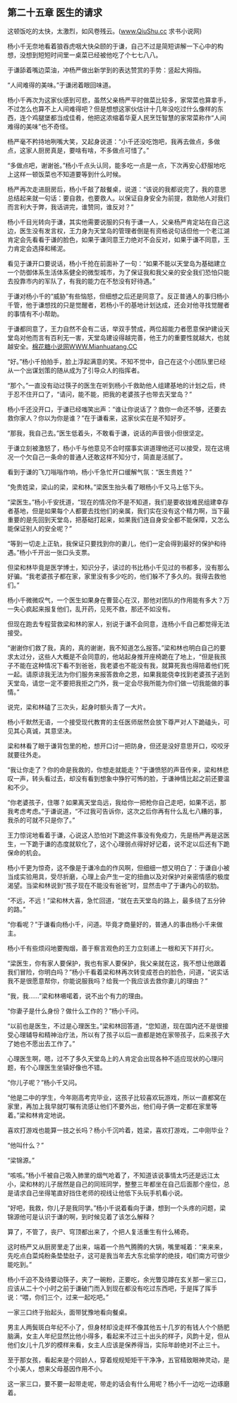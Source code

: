 ## 第二十五章 医生的请求
这顿饭吃的太快，太激烈，如风卷残云。(www.QiuShu.cc 求书小说网)

杨小千无奈地看着狼吞虎咽大快朵颐的于谦，自己不过是简短讲解一下心中的构想，没想到短短时间里一桌菜已经被他吃了个七七八八。

于谦舔着嘴边菜油，冲杨严做出新学到的表达赞赏的手势：竖起大拇指。

“人间难得的美味。”于谦闭着眼回味道。

杨小千再次为这家伙感到可悲，虽然父亲杨严平时做菜比较多，家常菜也算拿手，不过怎么也算不上人间难得吧？但是想想这家伙估计十几年没吃过什么像样的东西，连个鸡腿堡都当成佳肴，他把这浓缩着华夏人民烹饪智慧的家常菜称作“人间难得的美味”也不奇怪。

杨严毫不矜持地咧嘴大笑，又起身说道：“小千还没吃饱吧，我再去做点，多做点，这家人厨房真是，要啥有啥，不多做点可惜了。”

“多做点吧，谢谢爸。”杨小千点头认同，能多吃一点是一点，下次再安心舒服地吃上这样一顿饭菜也不知道要等到什么时候。

杨严再次走进厨房后，杨小千敲了敲餐桌，说道：“该说的我都说完了，我的意思总结起来就一句话：要自救，也要救人。以保证自身安全为前提，救助他人对我们而言利大于弊，我话讲完，谁赞同，谁反对？”

杨小千目光转向于谦，其实他需要说服的只有于谦一人，父亲杨严肯定站在自己这边，医生没有发言权，王力身为天堂岛的管理者倒是有资格说句话但他一个老江湖肯定会先看看于谦的脸色，如果于谦同意王力绝对不会反对，如果于谦不同意，王力肯定会选择和稀泥。

看见于谦开口要说话，杨小千抢在前面补了一句：“如果不能以天堂岛为基础建立一个防御体系生活体系健全的微型城市，为了保证我和我父亲的安全我们恐怕只能去投靠市内的军队了，有我的能力在不愁没有好待遇。”

于谦对杨小千的“威胁”有些恼怒，但细想之后还是同意了。反正普通人的事归杨小千管，他于谦想找的只是觉醒者，若杨小千的基地计划达成，还会对他寻找觉醒者的事情有不小帮助。

于谦都同意了，王力自然不会有二话，举双手赞成，两位超能力者愿意保护建设天堂岛对他而言有百利无一害，天堂岛建设得越完善，他王力的重要性就越大，也就越安全。<a href="http://www.mianhuatang.cc" target="_blank">棉花糖小说网WWW.Mianhuatang.CC</a>

“好。”杨小千拍拍手，脸上浮起满意的笑。不知不觉中，自己在这个小团队里已经从一个出谋划策的随从成为了引导众人的指挥者。

“那个。”一直没有动过筷子的医生在听到杨小千救助他人组建基地的计划之后，终于忍不住开口了，“请问，能不能，把我的老婆孩子也带去天堂岛？”

杨小千还没开口，于谦已经嗤笑出声：“谁让你说话了？救你一命还不够，还要去救你家人？你以为你是谁？”在于谦看来，这家伙实在是不知好歹。

“那我，我自己去。”医生低着头，不敢看于谦，说话的声音很小但很坚定。

于谦立刻被激怒了，杨小千与他意见不合时摆事实讲道理他还可以接受，现在这境况一个欠自己一条命的普通人还敢这样不知分寸，简直是活腻了。

看到于谦的飞刀嗡嗡作响，杨小千急忙开口缓解气氛：“医生贵姓？”

“免贵姓梁，梁山的梁，梁和林。”梁医生抬头看了眼杨小千又马上低下头。

“梁医生。”杨小千安抚道，“现在的情况你不是不知道，我们是要收拢难民组建幸存者基地，但是如果每个人都要去找他们的亲属，我们实在没有这个精力啊，当下最重要的是先回到天堂岛，把基础打起来，如果我们连自身安全都不能保障，又怎么能保证别人的安全呢？”

“等到一切走上正轨，我保证只要找到你的妻儿，他们一定会得到最好的保护和待遇。”杨小千开出一张口头支票。

但梁和林毕竟是医学博士，知识分子，读过的书比杨小千见过的书都多，没有那么好骗。“我老婆孩子都在家，家里没有多少吃的，他们躲不了多久的。我得去救他们。”

杨小千微微叹气，一个医生如果身在曹营心在汉，那他对团队的作用能有多大？万一失心疯起来报复他们，乱开药，见死不救，那还不如没有。

但现在跑去专程营救梁和林的家人，别说于谦不会同意，连杨小千自己都觉得无法接受。

“谢谢你们救了我，真的，真的谢谢，我不知道怎么报答。”梁和林也明白自己的要求太过分，这些人大概是不会同意的，他站起身推开座椅跪在了地上，“但是我孩子不能在这种情况下看不到爸爸，我老婆也不能没有我，就算死我也得陪着他们死一起。请原谅我无法为你们服务来报答救命之恩，如果我能侥幸找到老婆孩子逃到天堂岛，请您一定不要把我拒之门外，我一定会尽我所能为你们做一切我能做的事情。”

说完，梁和林磕了三次头，起身时额头青了一大片。

杨小千默然无语，一个接受现代教育的主任医师居然会放下尊严对人下跪磕头，可见其心真诚，其意坚决。

梁和林看了眼于谦背包里的枪，想开口讨一把防身，但还是没好意思开口，咬咬牙就要往外走。

“我让你走了？你的命是我救的，你想走就能走？”于谦愤怒的声音传来，梁和林悲叹一声，转头看过去，却没有看到想象中狰狞可怖的脸，于谦神情比起之前还要温和不少。

“你老婆孩子，住哪？如果离天堂岛远，我给你一把枪你自己走吧，如果不远，那我考虑考虑。”于谦说道，“不过我可告诉你，这次之后你再有什么乱七八糟的事，我杀的可就不只是你了。”

王力惊诧地看着于谦，心说这人恐怕对下跪这件事没有免疫力，先是杨严再是这医生，一下跪于谦的态度就软化了，这个心理弱点得好好记着，说不定以后还有下跪保命的机会。

杨小千更为惊奇，这不像是于谦冷血的作风啊，但细细一想又明白了：于谦自小被当成实验用具，受尽折磨，心理上会产生一定的扭曲以及对保护对亲密情感的极度渴望。当梁和林说到“孩子现在不能没有爸爸”时，显然击中了于谦内心的软肋。

“不远，不远！”梁和林大喜，急忙回道，“就在去天堂岛的路上，最多绕了五分钟的路。”

“你看呢？”于谦看向杨小千，问道。毕竟才商量好的，普通人的事由杨小千来做主。

杨小千有些烦闷地要掏烟，善于察言观色的王力立刻递上一根和天下并打火。

“梁医生，你有家人要保护，我也有家人要保护，我父亲就在这，我不想让他跟着我们冒险，你明白吗？”杨小千看着梁和林再次转变成苍白的脸色，问道，“说实话我不是很愿意帮你，你能说服我吗？给我一个我应该去救你妻儿的理由？”

“我，我……”梁和林嗫喏着，说不出个有力的理由。

“你妻子是什么身份？做什么工作的？”杨小千问。

“以前也是医生，不过是心理医生。”梁和林回答道，“您知道，现在国内还不是很接受心理辅导和精神治疗法，所以有了孩子以后一直都是她在家带孩子，后来孩子大了她也不愿出去工作了。”

心理医生啊，嗯，过不了多久天堂岛上的人肯定会出现各种不适应现状的心理问题，有个心理医生坐镇好像也不错。

“你儿子呢？”杨小千又问。

“他是二中的学生，今年刚高考完毕业，这孩子比较喜欢玩游戏，所以一直都窝在家里，再加上我早就叮嘱有流感让他们不要外出，他们母子俩一定都在家里等着。”梁和林肯定地说。

喜欢打游戏也能算一技之长吗？杨小千沉吟着，姓梁，喜欢打游戏，二中刚毕业？

“他叫什么？”

“梁锦源。”

“咳咳。”杨小千被自己吸入肺里的烟气呛着了，不知道该说事情太巧还是远江太小，梁和林的儿子居然是自己的同班同学，整整三年都坐在自己后面那个座位，总是请求自己坐得笔直好挡住老师的视线让他低下头玩手机看小说。

“好吧，我救，你儿子是我同学。”杨小千说着看向于谦，想到一个头疼的问题，梁锦源他可是认识于谦的啊，到时候见着了该怎么解释？

算了，不管了，丧尸、穹顶都出来了，个把人复活重生有什么稀奇。

这时杨严又从厨房里走了出来，端着一个热气腾腾的大锅，嘴里喊着：“来来来，先吃点白菜炖粉条垫垫肚子，这可是我当年去大东北偷学的绝技，咱们南方可很少能吃到。”

杨小千迫不及待要动筷子，夹了一碗粉，正要吃，余光瞥见蹲在玄关那一家三口，应该从二十个小时之前于谦破门而入到现在都没有吃过东西吧，于是挥了挥手说：“喂，你们三个，过来一起吃吧。”

一家三口终于抬起头，面带犹豫地看向餐桌。

男主人两鬓斑白年纪不小了，但身材却没走样不像其他五十几岁的有钱人个个肠肥脑满，女主人年纪显然比他小得多，看起来不过三十出头的样子，风韵十足，但从他们女儿十几岁的模样来看，女主人应该是保养得当，实际年龄绝对不止三十。

至于那女孩，看起来是个同龄人，穿着规规矩矩干干净净，五官精致眼神灵动，是个小美人，想来父母基因作用不小。

这一家三口，要不要一起带走呢，带走的话会有什么用呢？杨小千一边吃一边琢磨着。

